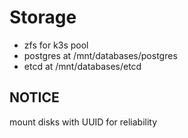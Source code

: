 # Storage

* zfs for k3s pool
* postgres at /mnt/databases/postgres
* etcd at /mnt/databases/etcd

## NOTICE
mount disks with UUID for reliability